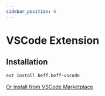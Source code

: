 ```yaml
---
sidebar_position: 6
---
```


# VSCode Extension

## Installation

```bash
ext install beff.beff-vscode
```

[Or install from VSCode Marketplace](https://marketplace.visualstudio.com/items?itemName=beff.beff-vscode)
